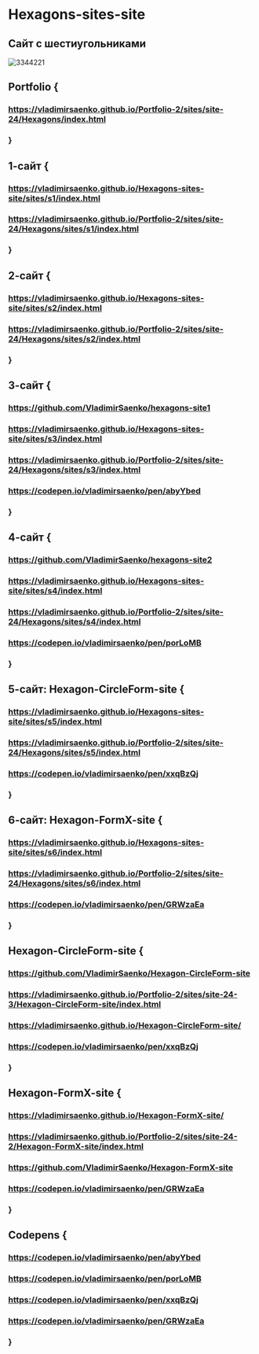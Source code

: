 # Hexagons-sites-site
 
## Сайт с шестиугольниками

![3344221](https://user-images.githubusercontent.com/56477695/121499087-bb2e4e80-c9e5-11eb-9ade-693a88c6835b.jpg)

## Portfolio {

### https://vladimirsaenko.github.io/Portfolio-2/sites/site-24/Hexagons/index.html

### }

## 1-сайт {

### https://vladimirsaenko.github.io/Hexagons-sites-site/sites/s1/index.html

### https://vladimirsaenko.github.io/Portfolio-2/sites/site-24/Hexagons/sites/s1/index.html

### }

## 2-сайт {

### https://vladimirsaenko.github.io/Hexagons-sites-site/sites/s2/index.html

### https://vladimirsaenko.github.io/Portfolio-2/sites/site-24/Hexagons/sites/s2/index.html

### }

## 3-сайт {

### https://github.com/VladimirSaenko/hexagons-site1

### https://vladimirsaenko.github.io/Hexagons-sites-site/sites/s3/index.html

### https://vladimirsaenko.github.io/Portfolio-2/sites/site-24/Hexagons/sites/s3/index.html

### https://codepen.io/vladimirsaenko/pen/abyYbed

### }

## 4-сайт {

### https://github.com/VladimirSaenko/hexagons-site2

### https://vladimirsaenko.github.io/Hexagons-sites-site/sites/s4/index.html

### https://vladimirsaenko.github.io/Portfolio-2/sites/site-24/Hexagons/sites/s4/index.html

### https://codepen.io/vladimirsaenko/pen/porLoMB

### }

## 5-сайт: Hexagon-CircleForm-site {

### https://vladimirsaenko.github.io/Hexagons-sites-site/sites/s5/index.html

### https://vladimirsaenko.github.io/Portfolio-2/sites/site-24/Hexagons/sites/s5/index.html

### https://codepen.io/vladimirsaenko/pen/xxqBzQj

### }

## 6-сайт: Hexagon-FormX-site {

### https://vladimirsaenko.github.io/Hexagons-sites-site/sites/s6/index.html

### https://vladimirsaenko.github.io/Portfolio-2/sites/site-24/Hexagons/sites/s6/index.html

### https://codepen.io/vladimirsaenko/pen/GRWzaEa

### }

## Hexagon-CircleForm-site {

### https://github.com/VladimirSaenko/Hexagon-CircleForm-site

### https://vladimirsaenko.github.io/Portfolio-2/sites/site-24-3/Hexagon-CircleForm-site/index.html

### https://vladimirsaenko.github.io/Hexagon-CircleForm-site/

### https://codepen.io/vladimirsaenko/pen/xxqBzQj

### }

## Hexagon-FormX-site {

### https://vladimirsaenko.github.io/Hexagon-FormX-site/

### https://vladimirsaenko.github.io/Portfolio-2/sites/site-24-2/Hexagon-FormX-site/index.html

### https://github.com/VladimirSaenko/Hexagon-FormX-site

### https://codepen.io/vladimirsaenko/pen/GRWzaEa

### }

## Codepens {

### https://codepen.io/vladimirsaenko/pen/abyYbed

### https://codepen.io/vladimirsaenko/pen/porLoMB

### https://codepen.io/vladimirsaenko/pen/xxqBzQj

### https://codepen.io/vladimirsaenko/pen/GRWzaEa

### }
